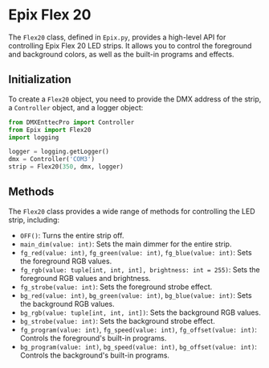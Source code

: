 # Epix Flex 20

The `Flex20` class, defined in `Epix.py`, provides a high-level API for controlling Epix Flex 20 LED strips. It allows you to control the foreground and background colors, as well as the built-in programs and effects.

## Initialization

To create a `Flex20` object, you need to provide the DMX address of the strip, a `Controller` object, and a logger object:

```python
from DMXEnttecPro import Controller
from Epix import Flex20
import logging

logger = logging.getLogger()
dmx = Controller('COM3')
strip = Flex20(350, dmx, logger)
```

## Methods

The `Flex20` class provides a wide range of methods for controlling the LED strip, including:

*   `OFF()`: Turns the entire strip off.
*   `main_dim(value: int)`: Sets the main dimmer for the entire strip.
*   `fg_red(value: int)`, `fg_green(value: int)`, `fg_blue(value: int)`: Sets the foreground RGB values.
*   `fg_rgb(value: tuple[int, int, int], brightness: int = 255)`: Sets the foreground RGB values and brightness.
*   `fg_strobe(value: int)`: Sets the foreground strobe effect.
*   `bg_red(value: int)`, `bg_green(value: int)`, `bg_blue(value: int)`: Sets the background RGB values.
*   `bg_rgb(value: tuple[int, int, int])`: Sets the background RGB values.
*   `bg_strobe(value: int)`: Sets the background strobe effect.
*   `fg_program(value: int)`, `fg_speed(value: int)`, `fg_offset(value: int)`: Controls the foreground's built-in programs.
*   `bg_program(value: int)`, `bg_speed(value: int)`, `bg_offset(value: int)`: Controls the background's built-in programs.
